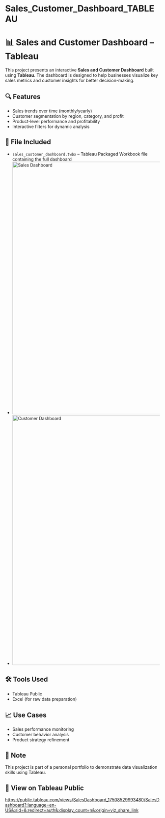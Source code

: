 # Sales_Customer_Dashboard_TABLEAU
# 📊 Sales and Customer Dashboard – Tableau

This project presents an interactive **Sales and Customer Dashboard** built using **Tableau**. The dashboard is designed to help businesses visualize key sales metrics and customer insights for better decision-making.

## 🔍 Features

- Sales trends over time (monthly/yearly)
- Customer segmentation by region, category, and profit
- Product-level performance and profitability
- Interactive filters for dynamic analysis

## 📁 File Included

- `sales_customer_dashboard.twbx` – Tableau Packaged Workbook file containing the full dashboard
- <img width="1226" height="820" alt="Sales Dashboard" src="https://github.com/user-attachments/assets/cfdd9c4a-60fd-4150-ae91-4b80e55f14cc" />
- <img width="1229" height="812" alt="Customer Dashboard" src="https://github.com/user-attachments/assets/a0dcf7ec-afa5-4c61-bc99-579a1269e8b3" />



## 🛠 Tools Used

- Tableau Public
- Excel (for raw data preparation)

## 📈 Use Cases

- Sales performance monitoring
- Customer behavior analysis
- Product strategy refinement

## 📌 Note

This project is part of a personal portfolio to demonstrate data visualization skills using Tableau.

## 🔗 View on Tableau Public 
https://public.tableau.com/views/SalesDashboard_17508529993480/SalesDashboard?:language=en-US&:sid=&:redirect=auth&:display_count=n&:origin=viz_share_link



